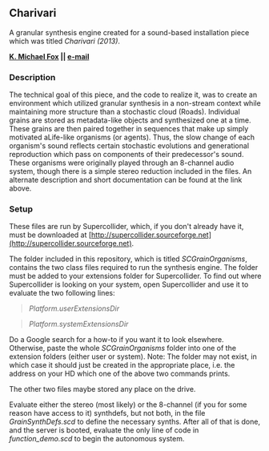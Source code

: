 ## Charivari
A granular synthesis engine created for a sound-based installation piece which was titled *Charivari (2013)*.

__[K. Michael Fox](http://www.kmichaelfox.com) || [e-mail](mailto:kmichaelfox.contact@gmail.com)__

### Description
The technical goal of this piece, and the code to realize it, was to create an environment which utilized granular synthesis in a non-stream context while maintaining more structure than a stochastic cloud (Roads). Individual grains are stored as metadata-like objects and synthesized one at a time. These grains are then paired together in sequences that make up simply motivated aLife-like organisms (or agents). Thus, the slow change of each organism's sound reflects certain stochastic evolutions and generational reproduction which pass on components of their predecessor's sound. These organisms were originally played through an 8-channel audio system, though there is a simple stereo reduction included in the files. An alternate description and short documentation can be found at the link above.

### Setup
These files are run by Supercollider, which, if you don't already have it, must be downloaded at [http://supercollider.sourceforge.net](http://supercollider.sourceforge.net).

The folder included in this repository, which is titled *SCGrainOrganisms*, contains the two class files required to run the synthesis engine. The folder must be added to your extensions folder for Supercollider. To find out where Supercollider is looking on your system, open Supercollider and use it to evaluate the two following lines:

> _Platform.userExtensionsDir_

> _Platform.systemExtensionsDir_

Do a Google search for a how-to if you want it to look elsewhere. Otherwise, paste the whole *SCGrainOrganisms* folder into one of the extension folders (either user or system). Note: The folder may not exist, in which case it should just be created in the appropriate place, i.e. the address on your HD which one of the above two commands prints. 

The other two files maybe stored any place on the drive.

Evaluate either the stereo (most likely) or the 8-channel (if you for some reason have access to it) synthdefs, but not both, in the file *GrainSynthDefs.scd* to define the necessary synths. After all of that is done, and the server is booted, evaluate the only line of code in *function_demo.scd* to begin the autonomous system.